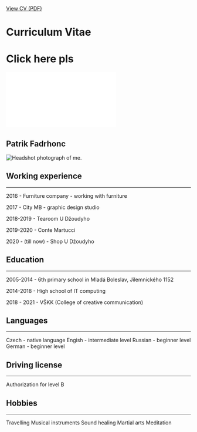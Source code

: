 
[View CV (PDF)](cv-2020-jgagne.pdf)

# Curriculum Vitae

# Click here pls

![My CV](cv-2020-patrik.pdf)

## Patrik Fadrhonc

![Headshot photograph of me.](headshot-patrik.jpg)

## Working experience
- - -

2016 - Furniture company - working with furniture

2017 - City MB - graphic design studio

2018-2019 - Tearoom U Džoudyho

2019-2020 - Conte Martucci

2020 - (till now) - Shop U Džoudyho

## Education
- - -

2005-2014 - 6th primary school in Mladá Boleslav, Jilemnického 1152

2014-2018 - High school of IT computing

2018 - 2021 - VŠKK (College of creative communication)

## Languages
- - -

Czech - native language
Engish - intermediate level
Russian - beginner level
German - beginner level

## Driving license
- - -

Authorization for level B

## Hobbies
- - -

Travelling
Musical instruments
Sound healing
Martial arts
Meditation
